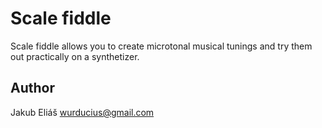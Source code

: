 # Scale fiddle

Scale fiddle allows you to create microtonal musical tunings and try them out practically on a synthetizer.

## Author

Jakub Eliáš wurducius@gmail.com
